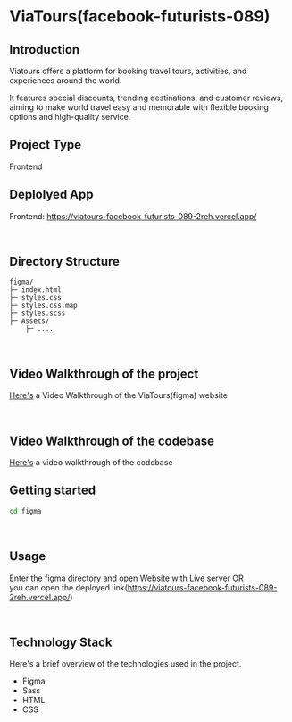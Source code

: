 # ViaTours(facebook-futurists-089)



## Introduction
Viatours offers a platform for booking travel tours, activities, and experiences around the world.

It features special discounts, trending destinations, and customer reviews, aiming to make world travel easy and memorable with flexible booking options and high-quality service.
<br>

## Project Type
Frontend

## Deplolyed App
Frontend: https://viatours-facebook-futurists-089-2reh.vercel.app/

<br>

## Directory Structure
```
figma/
├─ index.html
├─ styles.css
├─ styles.css.map 
├─ styles.scss
├─ Assets/
    ├─ .... 
```
<br>
   
## Video Walkthrough of the project
[Here's](https://youtu.be/dUF_yy1-fD4)
 a Video Walkthrough of the ViaTours(figma) website





<br>

## Video Walkthrough of the codebase
[Here's](https://youtu.be/KtQOySKRGS4) a video walkthrough of the codebase
<br>

## Getting started

```bash
cd figma
```
<br>

## Usage
Enter the figma directory and open Website with Live server OR
<br>
you can open the deployed link(https://viatours-facebook-futurists-089-2reh.vercel.app/)

<br>

## Technology Stack
Here's a brief overview of the technologies used in the project.

- Figma
- Sass
- HTML
- CSS
